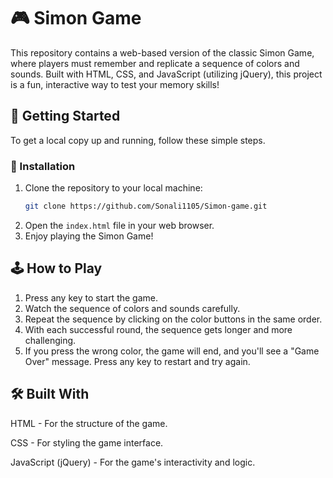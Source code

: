 # 🎮 Simon Game 
This repository contains a web-based version of the classic Simon Game, where players must remember and replicate a sequence of colors and sounds. Built with HTML, CSS, and JavaScript (utilizing jQuery), this project is a fun, interactive way to test your memory skills!

## 🚀 Getting Started 
To get a local copy up and running, follow these simple steps.

### 🔧 Installation 
1. Clone the repository to your local machine:
   ```sh
   git clone https://github.com/Sonali1105/Simon-game.git
   ```
2. Open the `index.html` file in your web browser.
3. Enjoy playing the Simon Game!

## 🕹 How to Play 
1. Press any key to start the game.
2. Watch the sequence of colors and sounds carefully.
3. Repeat the sequence by clicking on the color buttons in the same order.
4. With each successful round, the sequence gets longer and more challenging.
5. If you press the wrong color, the game will end, and you'll see a "Game Over" message. Press any key to restart and try again.

## 🛠️ Built With 
HTML - For the structure of the game.

CSS - For styling the game interface.

JavaScript (jQuery) - For the game's interactivity and logic.
